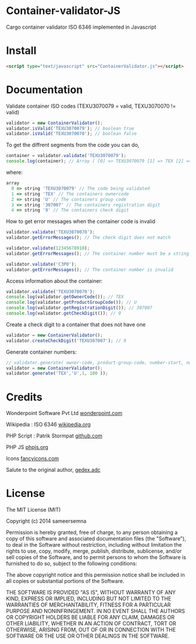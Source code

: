 Container-validator-JS
======================

Cargo container validator ISO 6346 implemented in Javascript


Install
=======

```html
<script type="text/javascript" src="ContainerValidator.js"></script>
```



Documentation
=============

Validate container ISO codes (TEXU3070079 = valid, TEXU3070070 != valid)

```javascript
validator = new ContainerValidator();
validator.isValid('TEXU3070079'); // boolean true
validator.isValid('TEXU3070070'); // boolean false
```

To get the diffrent segments from the code you can do,

```javascript
container = validator.validate('TEXU3070079');
console.log(container); // Array ( [0] => TEXU3070079 [1] => TEX [2] => U [3] => 307007 [4] => 9 )
```
where:

```javascript
array
  0 => string 'TEXU3070079' // The code being validated
  1 => string 'TEX' // The containers ownercode
  2 => string 'U' // The containers group code
  3 => string '307007' // The containers registration digit
  4 => string '9' // The containers check digit
```

How to get error messages when the container code is invalid

```javascript
validator.validate('TEXU3070070');
validator.getErrorMessages(); // The check digit does not match

validator.validate(12345678910);
validator.getErrorMessages(); // The container number must be a string

validator.validate('C3P0');
validator.getErrorMessages(); // The container number is invalid
```

Access information about the container:
```javascript
validator.validate('TEXU3070070');
console.log(validator.getOwnerCode()); // TEX
console.log(validator.getProductGroupCode()); // U
console.log(validator.getRegistrationDigit()); // 307007
console.log(validator.getCheckDigit()); // 9
```

Create a check digit to a container that does not have one
```javascript
validator = new ContainerValidator();
validator.createCheckDigit('TEXU307007'); // 9
```

Generate container numbers:
```javascript
// validator.generate( owner-code, product-group-code, number-start, number-end );
validator = new ContainerValidator();
validator.generate('TEX','U',1, 100 ));
```






Credits
=======
            

Wonderpoint Software Pvt Ltd [wonderpoint.com](http://www.wonderpoint.com)

Wikipedia : ISO 6346 [wikipedia.org](http://en.wikipedia.org/wiki/ISO_6346)

PHP Script : Patrik Stormpat [github.com](https://github.com/stormpat/Container-validator)

PHP JS [phpjs.org](http://phpjs.org)

Icons [fancyicons.com](http://www.fancyicons.com/free-icon/108/gis-gps-icon-set/free-container-red-icon-png/)

Salute to the original author,
[gedex.adc](http://www.google.com/gedex.web.id)



License
=======

The MIT License (MIT)

Copyright (c) 2014 sameersemna

Permission is hereby granted, free of charge, to any person obtaining a copy
of this software and associated documentation files (the "Software"), to deal
in the Software without restriction, including without limitation the rights
to use, copy, modify, merge, publish, distribute, sublicense, and/or sell
copies of the Software, and to permit persons to whom the Software is
furnished to do so, subject to the following conditions:

The above copyright notice and this permission notice shall be included in all
copies or substantial portions of the Software.

THE SOFTWARE IS PROVIDED "AS IS", WITHOUT WARRANTY OF ANY KIND, EXPRESS OR
IMPLIED, INCLUDING BUT NOT LIMITED TO THE WARRANTIES OF MERCHANTABILITY,
FITNESS FOR A PARTICULAR PURPOSE AND NONINFRINGEMENT. IN NO EVENT SHALL THE
AUTHORS OR COPYRIGHT HOLDERS BE LIABLE FOR ANY CLAIM, DAMAGES OR OTHER
LIABILITY, WHETHER IN AN ACTION OF CONTRACT, TORT OR OTHERWISE, ARISING FROM,
OUT OF OR IN CONNECTION WITH THE SOFTWARE OR THE USE OR OTHER DEALINGS IN THE
SOFTWARE.
